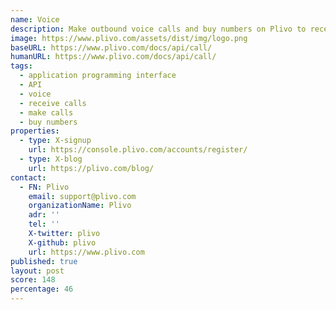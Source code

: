 ```yaml
---
name: Voice
description: Make outbound voice calls and buy numbers on Plivo to receive calls.
image: https://www.plivo.com/assets/dist/img/logo.png
baseURL: https://www.plivo.com/docs/api/call/
humanURL: https://www.plivo.com/docs/api/call/
tags:
  - application programming interface
  - API
  - voice
  - receive calls
  - make calls
  - buy numbers
properties:
  - type: X-signup
    url: https://console.plivo.com/accounts/register/
  - type: X-blog
    url: https://plivo.com/blog/
contact:
  - FN: Plivo
    email: support@plivo.com
    organizationName: Plivo
    adr: ''
    tel: ''
    X-twitter: plivo
    X-github: plivo
    url: https://www.plivo.com
published: true
layout: post
score: 148
percentage: 46
---
```

